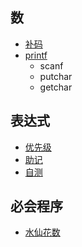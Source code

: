 ## 数

- [补码](https://zh.wikipedia.org/wiki/%E4%BA%8C%E8%A3%9C%E6%95%B8)
- [printf](https://zh.cppreference.com/w/c/io/fprintf)
    - scanf
    - putchar
    - getchar

## 表达式

- [优先级](https://zh.cppreference.com/w/c/language/operator_precedence)
- [助记](https://wenku.baidu.com/view/bcac7edfa58da0116c17498c)
- [自测](https://wenku.baidu.com/view/d9bbfa22a8114431b90dd8f5.html)


## 必会程序

- [水仙花数](https://zh.wikipedia.org/wiki/%E6%B0%B4%E4%BB%99%E8%8A%B1%E6%95%B0)